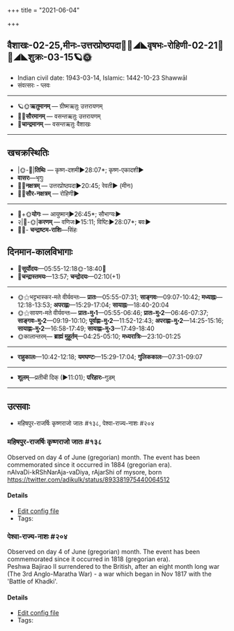+++
title = "2021-06-04"

+++
## वैशाखः-02-25,मीनः-उत्तरप्रोष्ठपदा🌛🌌◢◣वृषभः-रोहिणी-02-21🌌🌞◢◣शुक्रः-03-15🪐🌞
- Indian civil date: 1943-03-14, Islamic: 1442-10-23 Shawwāl
- संवत्सरः - प्लवः
___________________
- 🪐🌞**ऋतुमानम्** — ग्रीष्मऋतुः उत्तरायणम्
- 🌌🌞**सौरमानम्** — वसन्तऋतुः उत्तरायणम्
- 🌛**चान्द्रमानम्** — वसन्तऋतुः वैशाखः
___________________


## खचक्रस्थितिः
- |🌞-🌛|**तिथिः** — कृष्ण-दशमी►28:07*; कृष्ण-एकादशी►  
- **वासरः**—भृगुः  
- 🌌🌛**नक्षत्रम्** — उत्तरप्रोष्ठपदा►20:45; रेवती► (मीनः)  
- 🌌🌞**सौर-नक्षत्रम्** — रोहिणी►  
___________________
- 🌛+🌞**योगः** — आयुष्मान्►26:45*; सौभाग्यः►  
- २|🌛-🌞|**करणम्** — वणिजः►15:11; विष्टिः►28:07*; बवः►  
- 🌌🌛- **चन्द्राष्टम-राशिः**—सिंहः  


## दिनमान-कालविभागाः
- 🌅**सूर्योदयः**—05:55-12:18🌞️-18:40🌇  
- 🌛**चन्द्रास्तमयः**—13:57; **चन्द्रोदयः**—02:10(+1)  
___________________
- 🌞⚝भट्टभास्कर-मते वीर्यवन्तः— **प्रातः**—05:55-07:31; **साङ्गवः**—09:07-10:42; **मध्याह्नः**—12:18-13:53; **अपराह्णः**—15:29-17:04; **सायाह्नः**—18:40-20:04  
- 🌞⚝सायण-मते वीर्यवन्तः— **प्रातः-मु॰1**—05:55-06:46; **प्रातः-मु॰2**—06:46-07:37; **साङ्गवः-मु॰2**—09:19-10:10; **पूर्वाह्णः-मु॰2**—11:52-12:43; **अपराह्णः-मु॰2**—14:25-15:16; **सायाह्णः-मु॰2**—16:58-17:49; **सायाह्णः-मु॰3**—17:49-18:40  
- 🌞कालान्तरम्— **ब्राह्मं मुहूर्तम्**—04:25-05:10; **मध्यरात्रिः**—23:10-01:25  
___________________
- **राहुकालः**—10:42-12:18; **यमघण्टः**—15:29-17:04; **गुलिककालः**—07:31-09:07  
___________________
- **शूलम्**—प्रतीची दिक् (►11:01); **परिहारः**–गुडम्  
___________________

## उत्सवाः
- महिषपुर-राजर्षिः कृष्णराजो जातः #१३८, पेश्वा-राज्य-नाशः #२०४
### महिषपुर-राजर्षिः कृष्णराजो जातः #१३८

Observed on day 4 of June (gregorian) month. The event has been commemorated since it occurred in 1884 (gregorian era).  
nAlvaDi-kRShNarAja-vaDiya, rAjarShi of mysore, born https://twitter.com/adikulk/status/893381975440064512

#### Details
- [Edit config file](https://github.com/jyotisham/adyatithi/tree/master/mahApuruSha/xatra-later/gregorian/day/06/04/mahiShapura-rAjarSiH_kRSNarAjo_jAtaH.toml)
- Tags: 


### पेश्वा-राज्य-नाशः #२०४

Observed on day 4 of June (gregorian) month. The event has been commemorated since it occurred in 1818 (gregorian era).  
Peshwa Bajirao II surrendered to the British, after an eight month long war (The 3rd Anglo-Maratha War) - a war which began in Nov 1817 with the 'Battle of Khadki'.

#### Details
- [Edit config file](https://github.com/jyotisham/adyatithi/tree/master/mahApuruSha/xatra-later/gregorian/day/06/04/peshvA-rAjya-nAshaH.toml)
- Tags: 


